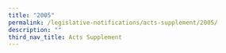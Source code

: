 ```yaml
---
title: "2005"
permalink: /legislative-notifications/acts-supplement/2005/
description: ""
third_nav_title: Acts Supplement
---
```

